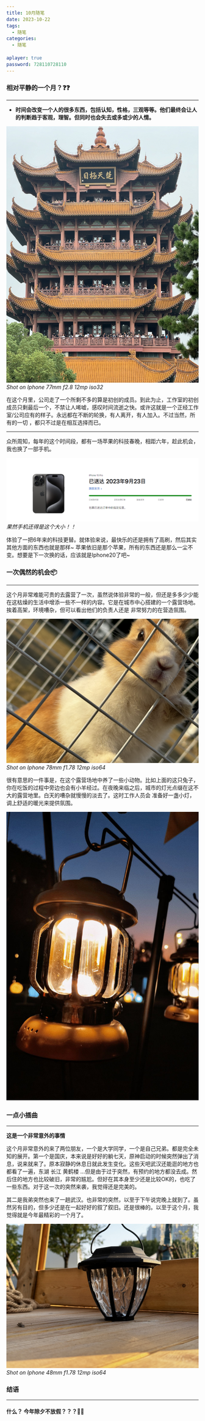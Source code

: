 ```yaml
---
title: 10月随笔
date: 2023-10-22
tags:
  - 随笔
categories:
  - 随笔

aplayer: true
password: 728110728110
---
```


### 相对平静的一个月？❓❓
---

 - **时间会改变一个人的很多东西，包括认知，性格，三观等等。他们最终会让人的判断趋于客观，理智。但同时也会失去或多或少的人情。**

 ![](/images/suibi20231022/HHL.png)_Shot on Iphone 77mm f2.8 12mp iso32_
 
 在这个月里，公司走了一个所剩不多的算是初创的成员。到此为止，工作室的初创成员只剩最后一个，不禁让人唏嘘，感叹时间流逝之快。或许这就是一个正经工作室/公司应有的样子。永远都在不断的轮换，有人离开，有人加入。不过当然，所有的一切
，都只不过是在相互选择而已。

<!-- more -->

---

众所周知，每年的这个时间段，都有一场苹果的科技春晚，相距六年，趁此机会，我也换了一部手机。

 ![](/images/suibi20231022/buyphone.png)_果然手机还得是这个大小！！_

体验了一把6年来的科技更替。就体验来说，最快乐的还是拥有了高刷，然后其实其他方面的东西也就是那样~  苹果依旧是那个苹果，所有的东西还是那么一尘不变。想要是下一次换的话，应该就是Iphone20了吧~ 

### 一次偶然的机会📦
---
这个月非常难能可贵的去露营了一次，虽然说体验非常的一般，但还是多多少少能在这枯燥的生活中增添一些不一样的内容。它是在城市中心搭建的一个露营场地。挨着高架，环境嘈杂，但可以看出他们的负责人还是
非常努力的在营造氛围。

 ![](/images/suibi20231022/rabit.png)_Shot on Iphone 78mm f1.78 12mp iso64_

 很有意思的一件事是，在这个露营场地中养了一些小动物。比如上面的这只兔子，你在吃饭的过程中旁边也会有小羊经过。在夜晚来临之后，城市的灯光点缀在这不大的露营地里。白天的嘈杂就慢慢的淡去了。这时工作人员会
 准备好一盏小灯，调上舒适的暖光来提供氛围。


  ![](/images/suibi20231022/light.jpg)

### 一点小插曲
---
**这是一个非常意外的事情**

这个月非常意外的来了两位朋友，一个是大学同学，一个是自己兄弟。都是完全未知的展开。第一个是国庆，本来说是好好的躺七天，原神启动的时候突然弹出了消息，说来就来了。原本寂静的休息日就此发生变化。这些天吧武汉还能逛的地方也都看了一遍，东湖 长江 黄鹤楼 ...但是由于过于突然，有预约的地方都没去成。然后住的地方也比较破旧，非常的尴尬。但好在其本身至少还是比较OK的，也吃了一些东西。对于这一次的突然来袭，我觉得还是完美的。

其二是我弟突然也来了一趟武汉。也非常的突然，以至于下午说完晚上就到了。虽然另有目的，但多少还是在一起好好的叙了叙旧。还是很棒的。以至于这个月，我觉得就是今年最精彩的一个月了。

 ![](/images/suibi20231022/light2.png)_Shot on Iphone 48mm f1.78 12mp iso64_

 ### 结语
---
#### **什么？ 今年除夕不放假？？？**🤯🤯